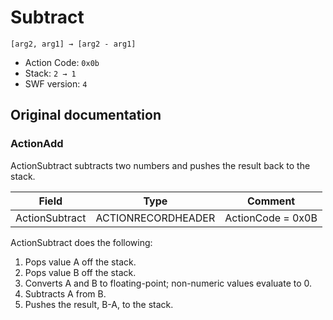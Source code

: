 # Subtract

```
[arg2, arg1] → [arg2 - arg1]
```

- Action Code: `0x0b`
- Stack: `2 → 1`
- SWF version: `4`

## Original documentation

### ActionAdd

ActionSubtract subtracts two numbers and pushes the result back to the stack.

| Field             | Type               | Comment                        |
|-------------------|--------------------|--------------------------------|
| ActionSubtract    | ACTIONRECORDHEADER | ActionCode = 0x0B              |

ActionSubtract does the following:
1. Pops value A off the stack.
2. Pops value B off the stack.
3. Converts A and B to floating-point; non-numeric values evaluate to 0.
4. Subtracts A from B.
5. Pushes the result, B-A, to the stack.
